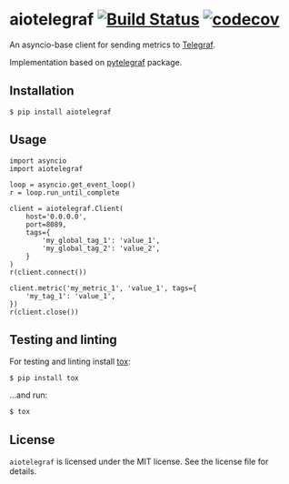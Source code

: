 # aiotelegraf [![Build Status](https://travis-ci.org/Gr1N/aiotelegraf.svg?branch=master)](https://travis-ci.org/Gr1N/aiotelegraf) [![codecov](https://codecov.io/gh/Gr1N/aiotelegraf/branch/master/graph/badge.svg)](https://codecov.io/gh/Gr1N/aiotelegraf)

An asyncio-base client for sending metrics to [Telegraf](https://www.influxdata.com/time-series-platform/telegraf/).

Implementation based on [pytelegraf](https://github.com/paksu/pytelegraf) package.

## Installation

    $ pip install aiotelegraf

## Usage

    import asyncio
    import aiotelegraf

    loop = asyncio.get_event_loop()
    r = loop.run_until_complete

    client = aiotelegraf.Client(
        host='0.0.0.0',
        port=8089,
        tags={
            'my_global_tag_1': 'value_1',
            'my_global_tag_2': 'value_2',
        }
    )
    r(client.connect())

    client.metric('my_metric_1', 'value_1', tags={
        'my_tag_1': 'value_1',
    })
    r(client.close())

## Testing and linting

For testing and linting install [tox](http://tox.readthedocs.io):

    $ pip install tox

...and run:

    $ tox

## License

`aiotelegraf` is licensed under the MIT license. See the license file for details.
